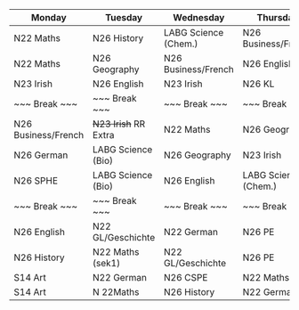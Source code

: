 | Monday              | Tuesday                | Wednesday            | Thursday             | Friday                |
|---------------------|------------------------|----------------------|----------------------|-----------------------|
| N22 Maths           | N26 History            | LABG Science (Chem.) | N26 Business/French  | N26 English           |
| N22 Maths           | N26 Geography          | N26 Business/French  | N26 English          | N26 Business/French   |
| N23 Irish           | N26 English            | N23 Irish            | N26 KL               | N22 Maths             |
| ~~~  Break  ~~~     | ~~~ Break ~~~          | ~~~ Break ~~~        | ~~~ Break ~~~        | ~~~ Break ~~~         |
| N26 Business/French | ~~N23 Irish~~ RR Extra | N22 Maths            | N26 Geography        | N22 German            |
| N26 German          | LABG Science (Bio)     | N26 Geography        | N23 Irish            | S14 Art               |
| N26 SPHE            | LABG Science (Bio)     | N26 English          | LABG Science (Chem.) | S14 Art               |
| ~~~  Break  ~~~     | ~~~ Break ~~~          | ~~~ Break ~~~        | ~~~ Break ~~~        | N22 Maths (sek1 only) |
| N26 English         | N22 GL/Geschichte      | N22 German           | N26 PE               |                       |
| N26 History         | N22 Maths (sek1)       | N22 GL/Geschichte    | N26 PE               |                       |
| S14 Art             | N22 German             | N26 CSPE             | N22 Maths            |                       |
| S14 Art             | N 22Maths              | N26 History          | N22 German           |                       |
